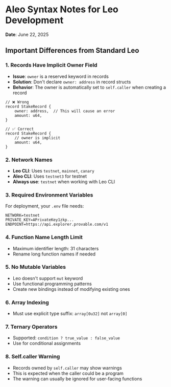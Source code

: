 # Aleo Syntax Notes for Leo Development

**Date**: June 22, 2025

## Important Differences from Standard Leo

### 1. Records Have Implicit Owner Field
- **Issue**: `owner` is a reserved keyword in records
- **Solution**: Don't declare `owner: address` in record structs
- **Behavior**: The owner is automatically set to `self.caller` when creating a record

```leo
// ❌ Wrong
record StakeRecord {
    owner: address,  // This will cause an error
    amount: u64,
}

// ✅ Correct
record StakeRecord {
    // owner is implicit
    amount: u64,
}
```

### 2. Network Names
- **Leo CLI**: Uses `testnet`, `mainnet`, `canary`
- **Aleo CLI**: Uses `testnet3` for testnet
- **Always use**: `testnet` when working with Leo CLI

### 3. Required Environment Variables
For deployment, your `.env` file needs:
```
NETWORK=testnet
PRIVATE_KEY=APrivateKey1zkp...
ENDPOINT=https://api.explorer.provable.com/v1
```

### 4. Function Name Length Limit
- Maximum identifier length: 31 characters
- Rename long function names if needed

### 5. No Mutable Variables
- Leo doesn't support `mut` keyword
- Use functional programming patterns
- Create new bindings instead of modifying existing ones

### 6. Array Indexing
- Must use explicit type suffix: `array[0u32]` not `array[0]`

### 7. Ternary Operators
- Supported: `condition ? true_value : false_value`
- Use for conditional assignments

### 8. Self.caller Warning
- Records owned by `self.caller` may show warnings
- This is expected when the caller could be a program
- The warning can usually be ignored for user-facing functions